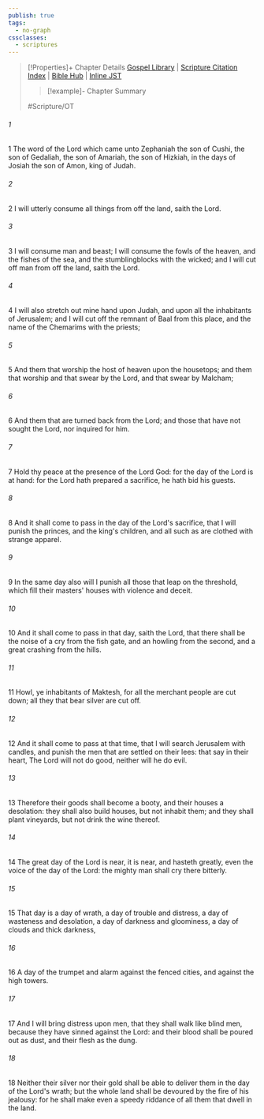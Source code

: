 ```yaml
---
publish: true
tags:
  - no-graph
cssclasses:
  - scriptures
---
```

>[!Properties]+ Chapter Details
>[Gospel Library](https://churchofjesuschrist.org/study/scriptures/ot/zeph/1?lang=eng)    |    [Scripture Citation Index](https://scriptures.byu.edu/#08801::c08801)    |    [Bible Hub](https://biblehub.com/zephaniah/1.htm)    |    [Inline JST](https://scripturetoolbox.com/html/ic/Zephaniah/1.html)
>>[!example]- Chapter Summary
>> 
> 
>
>#Scripture/OT
###### 1
1 The word of the Lord which came unto Zephaniah the son of Cushi, the son of Gedaliah, the son of Amariah, the son of Hizkiah, in the days of Josiah the son of Amon, king of Judah.
###### 2
2 I will utterly consume all things from off the land, saith the Lord.
###### 3
3 I will consume man and beast; I will consume the fowls of the heaven, and the fishes of the sea, and the stumblingblocks with the wicked; and I will cut off man from off the land, saith the Lord.
###### 4
4 I will also stretch out mine hand upon Judah, and upon all the inhabitants of Jerusalem; and I will cut off the remnant of Baal from this place, and the name of the Chemarims with the priests;
###### 5
5 And them that worship the host of heaven upon the housetops; and them that worship and that swear by the Lord, and that swear by Malcham;
###### 6
6 And them that are turned back from the Lord; and those that have not sought the Lord, nor inquired for him.
###### 7
7 Hold thy peace at the presence of the Lord God: for the day of the Lord is at hand: for the Lord hath prepared a sacrifice, he hath bid his guests.
###### 8
8 And it shall come to pass in the day of the Lord's sacrifice, that I will punish the princes, and the king's children, and all such as are clothed with strange apparel.
###### 9
9 In the same day also will I punish all those that leap on the threshold, which fill their masters' houses with violence and deceit.
###### 10
10 And it shall come to pass in that day, saith the Lord, that there shall be the noise of a cry from the fish gate, and an howling from the second, and a great crashing from the hills.
###### 11
11 Howl, ye inhabitants of Maktesh, for all the merchant people are cut down; all they that bear silver are cut off.
###### 12
12 And it shall come to pass at that time, that I will search Jerusalem with candles, and punish the men that are settled on their lees: that say in their heart, The Lord will not do good, neither will he do evil.
###### 13
13 Therefore their goods shall become a booty, and their houses a desolation: they shall also build houses, but not inhabit them; and they shall plant vineyards, but not drink the wine thereof.
###### 14
14 The great day of the Lord is near, it is near, and hasteth greatly, even the voice of the day of the Lord: the mighty man shall cry there bitterly.
###### 15
15 That day is a day of wrath, a day of trouble and distress, a day of wasteness and desolation, a day of darkness and gloominess, a day of clouds and thick darkness,
###### 16
16 A day of the trumpet and alarm against the fenced cities, and against the high towers.
###### 17
17 And I will bring distress upon men, that they shall walk like blind men, because they have sinned against the Lord: and their blood shall be poured out as dust, and their flesh as the dung.
###### 18
18 Neither their silver nor their gold shall be able to deliver them in the day of the Lord's wrath; but the whole land shall be devoured by the fire of his jealousy: for he shall make even a speedy riddance of all them that dwell in the land.
